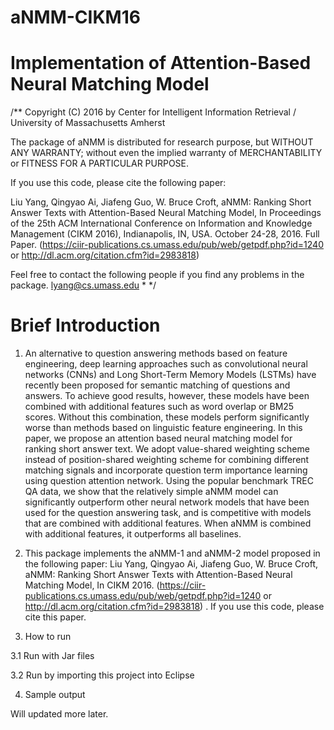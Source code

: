 # aNMM-CIKM16

Implementation of Attention-Based Neural Matching Model
====================================================================

/**
Copyright (C) 2016 by Center for Intelligent Information Retrieval / University of Massachusetts Amherst

The package of aNMM is distributed for research purpose, but WITHOUT ANY WARRANTY; without even the implied warranty of MERCHANTABILITY or FITNESS FOR A PARTICULAR PURPOSE.

If you use this code, please cite the following paper:

Liu Yang, Qingyao Ai, Jiafeng Guo, W. Bruce Croft, aNMM: Ranking Short Answer Texts with Attention-Based Neural Matching Model, In Proceedings of the 25th ACM International Conference on Information and Knowledge Management (CIKM 2016), Indianapolis, IN, USA. October 24-28, 2016. Full Paper. (https://ciir-publications.cs.umass.edu/pub/web/getpdf.php?id=1240 or http://dl.acm.org/citation.cfm?id=2983818)

Feel free to contact the following people if you find any problems in the package.
lyang@cs.umass.edu * */

Brief Introduction
===================

1. An alternative to question answering methods based on feature engineering, deep learning approaches such as convolutional neural networks (CNNs) and Long Short-Term Memory Models (LSTMs) have recently been proposed for semantic matching of questions and answers. To achieve good results, however, these models have been combined with additional features such as word overlap or BM25 scores. Without this combination, these models perform significantly worse than methods based on linguistic feature engineering. In this paper, we propose an attention based neural matching model for ranking short answer text. We adopt value-shared weighting scheme instead of position-shared weighting scheme for combining different matching signals and incorporate question term importance learning using question attention network. Using the popular benchmark TREC QA data, we show that the relatively simple aNMM model can significantly outperform other neural network models that have been used for the question answering task, and is competitive with models that are combined with additional features. When aNMM is combined with additional features, it outperforms all baselines.

2. This package implements the aNMM-1 and aNMM-2 model proposed in the following paper: Liu Yang, Qingyao Ai, Jiafeng Guo, W. Bruce Croft, aNMM: Ranking Short Answer Texts with Attention-Based Neural Matching Model, In CIKM 2016. (https://ciir-publications.cs.umass.edu/pub/web/getpdf.php?id=1240 or http://dl.acm.org/citation.cfm?id=2983818) . If you use this code, please cite this paper.

3. How to run

  3.1 Run with Jar files

  3.2 Run by importing this project into Eclipse

4. Sample output

Will updated more later.



